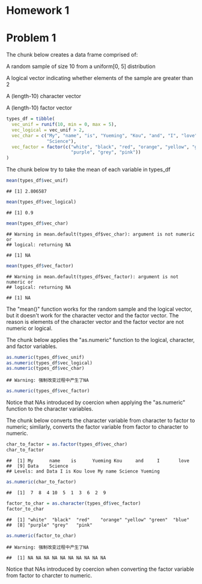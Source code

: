 Homework 1
================

Problem 1
=========

The chunk below creates a data frame comprised of:

A random sample of size 10 from a uniform\[0, 5\] distribution

A logical vector indicating whether elements of the sample are greater than 2

A (length-10) character vector

A (length-10) factor vector

``` r
types_df = tibble(
  vec_unif = runif(10, min = 0, max = 5),
  vec_logical = vec_unif > 2,
  vec_char = c("My", "name", "is", "Yueming", "Kou", "and", "I", "love", "Data", 
               "Science"),
  vec_factor = factor(c("white", "black", "red", "orange", "yellow", "green", "blue", 
                        "purple", "grey", "pink"))
)
```

The chunk below try to take the mean of each variable in types\_df

``` r
mean(types_df$vec_unif)
```

    ## [1] 2.806587

``` r
mean(types_df$vec_logical)
```

    ## [1] 0.9

``` r
mean(types_df$vec_char)
```

    ## Warning in mean.default(types_df$vec_char): argument is not numeric or
    ## logical: returning NA

    ## [1] NA

``` r
mean(types_df$vec_factor)
```

    ## Warning in mean.default(types_df$vec_factor): argument is not numeric or
    ## logical: returning NA

    ## [1] NA

The "mean()" function works for the random sample and the logical vector, but it doesn't work for the character vector and the factor vector. The reason is elements of the character vector and the factor vector are not numeric or logical.

The chunk below applies the "as.numeric" function to the logical, character, and factor variables.

``` r
as.numeric(types_df$vec_unif)
as.numeric(types_df$vec_logical)
as.numeric(types_df$vec_char)
```

    ## Warning: 强制改变过程中产生了NA

``` r
as.numeric(types_df$vec_factor)
```

Notice that NAs introduced by coercion when applying the "as.numeric" function to the character variables.

The chunk below converts the character variable from character to factor to numeric; similarly, converts the factor variable from factor to character to numeric.

``` r
char_to_factor = as.factor(types_df$vec_char)
char_to_factor
```

    ##  [1] My      name    is      Yueming Kou     and     I       love   
    ##  [9] Data    Science
    ## Levels: and Data I is Kou love My name Science Yueming

``` r
as.numeric(char_to_factor)
```

    ##  [1]  7  8  4 10  5  1  3  6  2  9

``` r
factor_to_char = as.character(types_df$vec_factor)
factor_to_char
```

    ##  [1] "white"  "black"  "red"    "orange" "yellow" "green"  "blue"  
    ##  [8] "purple" "grey"   "pink"

``` r
as.numeric(factor_to_char)
```

    ## Warning: 强制改变过程中产生了NA

    ##  [1] NA NA NA NA NA NA NA NA NA NA

Notice that NAs introduced by coercion when converting the factor variable from factor to charcter to numeric.
